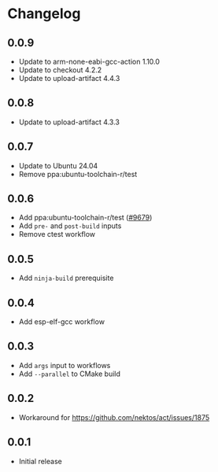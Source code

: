 # Changelog

## 0.0.9
- Update to arm-none-eabi-gcc-action 1.10.0
- Update to checkout 4.2.2
- Update to upload-artifact 4.4.3

## 0.0.8
- Update to upload-artifact 4.3.3

## 0.0.7
- Update to Ubuntu 24.04
- Remove ppa:ubuntu-toolchain-r/test

## 0.0.6
- Add ppa:ubuntu-toolchain-r/test ([#9679](https://github.com/actions/runner-images/issues/9679))
- Add `pre-` and `post-build` inputs
- Remove ctest workflow

## 0.0.5
- Add `ninja-build` prerequisite

## 0.0.4
- Add esp-elf-gcc workflow

## 0.0.3
- Add `args` input to workflows
- Add `--parallel` to CMake build

## 0.0.2
- Workaround for https://github.com/nektos/act/issues/1875

## 0.0.1
- Initial release